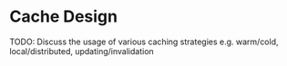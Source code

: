 # Cache Design

TODO: Discuss the usage of various caching strategies e.g. warm/cold, local/distributed, updating/invalidation

